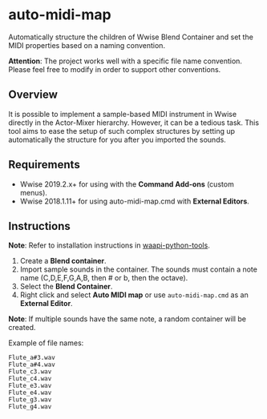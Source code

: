 # auto-midi-map

Automatically structure the children of Wwise Blend Container and set the MIDI properties based on a naming convention.

**Attention**: The project works well with a specific file name convention. Please feel
free to modify in order to support other conventions.

## Overview

It is possible to implement a sample-based MIDI instrument in Wwise directly in the Actor-Mixer hierarchy.  However, it can be a tedious task. This tool aims to ease the setup of such complex structures by setting up automatically the structure for you after you imported the sounds.

## Requirements

* Wwise 2019.2.x+ for using with the **Command Add-ons** (custom menus).
* Wwise 2018.1.11+ for using auto-midi-map.cmd with **External Editors**.

## Instructions

**Note**: Refer to installation instructions in [waapi-python-tools](../README.md).

1. Create a **Blend container**.
2. Import sample sounds in the container. The sounds must contain a note name (C,D,E,F,G,A,B, then # or b, then the octave).
3. Select the **Blend Container**.
4. Right click and select **Auto MIDI map** or use `auto-midi-map.cmd` as an **External Editor**.

**Note**: If multiple sounds have the same note, a random container will be created.

Example of file names:

```(sh)
Flute_a#3.wav
Flute_a#4.wav
Flute_c3.wav
Flute_c4.wav
Flute_e3.wav
Flute_e4.wav
Flute_g3.wav
Flute_g4.wav
```
